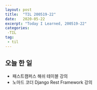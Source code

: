 ```yaml
---
layout: post
title:  "TIL 200519-22"
date:   2020-05-22
excerpt: "Today I Learned, 200519-22"
categories: 
 -TIL
tag:
 - til
---
```

## 오늘 한 일

* 패스트캠퍼스 해쉬 테이블 강의
* 노마드 코더 Django Rest Framework 강의